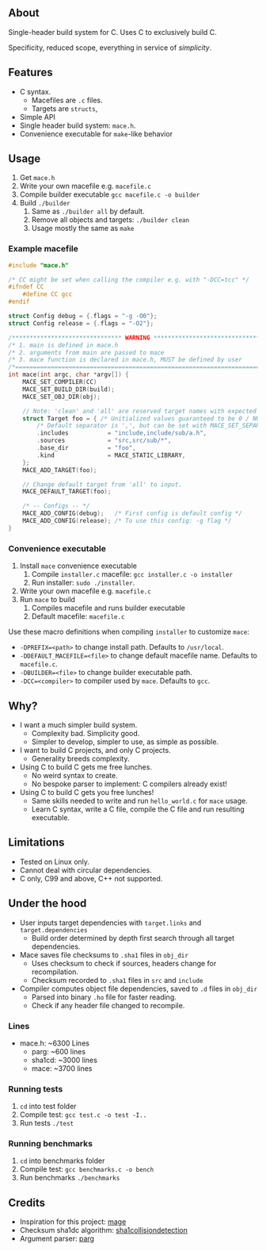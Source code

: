 
## About

Single-header build system for C.
Uses C to exclusively build C.

Specificity, reduced scope, everything in service of *simplicity*. 

## Features
- C syntax.
    - Macefiles are `.c` files.
    - Targets are `structs`, 
- Simple API
- Single header build system: `mace.h`.
- Convenience executable for `make`-like behavior

## Usage
1. Get `mace.h`
2. Write your own macefile e.g. `macefile.c`
3. Compile builder executable `gcc macefile.c -o builder`
4. Build `./builder` 
    1. Same as `./builder all` by default.
    2. Remove all objects and targets: `./builder clean`
    3. Usage mostly the same as `make`

### Example macefile
```c
#include "mace.h"

/* CC might be set when calling the compiler e.g. with "-DCC=tcc" */
#ifndef CC
    #define CC gcc
#endif

struct Config debug = {.flags = "-g -O0"};
struct Config release = {.flags = "-O2"};

/******************************* WARNING ********************************/
/* 1. main is defined in mace.h                                         */
/* 2. arguments from main are passed to mace                            */
/* 3. mace function is declared in mace.h, MUST be defined by user      */
/*======================================================================*/
int mace(int argc, char *argv[]) {
    MACE_SET_COMPILER(CC)
    MACE_SET_BUILD_DIR(build);
    MACE_SET_OBJ_DIR(obj);

    // Note: 'clean' and 'all' are reserved target names with expected behavior.
    struct Target foo = { /* Unitialized values guaranteed to be 0 / NULL */
        /* Default separator is ',', but can be set with MACE_SET_SEPARATOR */
        .includes           = "include,include/sub/a.h",
        .sources            = "src,src/sub/*",
        .base_dir           = "foo",
        .kind               = MACE_STATIC_LIBRARY,
    };
    MACE_ADD_TARGET(foo);

    // Change default target from 'all' to input.
    MACE_DEFAULT_TARGET(foo);

    /* -- Configs -- */
    MACE_ADD_CONFIG(debug);   /* First config is default config */
    MACE_ADD_CONFIG(release); /* To use this config: -g flag */
}

```

### Convenience executable
1. Install `mace` convenience executable
    1. Compile `installer.c` macefile: `gcc installer.c -o installer`
    2. Run installer: `sudo ./installer`. 
2. Write your own macefile e.g. `macefile.c`
3. Run `mace` to build
    1. Compiles macefile and runs builder executable
    2. Default macefile: `macefile.c`

Use these macro definitions when compiling `installer` to customize `mace`:
- `-DPREFIX=<path>` to change install path. Defaults to `/usr/local`.
- `-DDEFAULT_MACEFILE=<file>` to change default macefile name. Defaults to `macefile.c`.
- `-DBUILDER=<file>` to change builder executable path.
- `-DCC=<compiler>` to compiler used by `mace`. Defaults to `gcc`.

## Why?
- I want a much simpler build system.
    - Complexity bad. Simplicity good.
    - Simpler to develop, simpler to use, as simple as possible.
- I want to build C projects, and only C projects.
    - Generality breeds complexity.
- Using C to build C gets me free lunches.
    - No weird syntax to create.
    - No bespoke parser to implement: C compilers already exist!
- Using C to build C gets you free lunches! 
    - Same skills needed to write and run `hello_world.c` for `mace` usage.
    - Learn C syntax, write a C file, compile the C file and run resulting executable.

## Limitations
- Tested on Linux only.
- Cannot deal with circular dependencies.
- C only, C99 and above, C++ not supported.

## Under the hood
- User inputs target dependencies with `target.links` and `target.dependencies`
    - Build order determined by depth first search through all target dependencies.
- Mace saves file checksums to `.sha1` files in `obj_dir`
    - Uses checksum to check if sources, headers change for recompilation.
    - Checksum recorded to `.sha1` files in `src` and `include`
- Compiler computes object file dependencies, saved to `.d` files in `obj_dir`
    - Parsed into binary `.ho` file for faster reading.
    - Check if any header file changed to recompile.

### Lines
- mace.h: ~6300 Lines
    - parg:     ~600 lines
    - sha1cd:   ~3000 lines
    - mace:     ~3700 lines

### Running tests
1. `cd` into test folder
2. Compile test: `gcc test.c -o test -I..`
3. Run tests `./test`

### Running benchmarks
1. `cd` into benchmarks folder
2. Compile test: `gcc benchmarks.c -o bench`
3. Run benchmarks `./benchmarks`

## Credits
- Inspiration for this project: [mage](https://github.com/magefile/mage)
- Checksum sha1dc algorithm: [sha1collisiondetection](https://github.com/cr-marcstevens/sha1collisiondetection)
- Argument parser: [parg](https://github.com/jibsen/parg)
